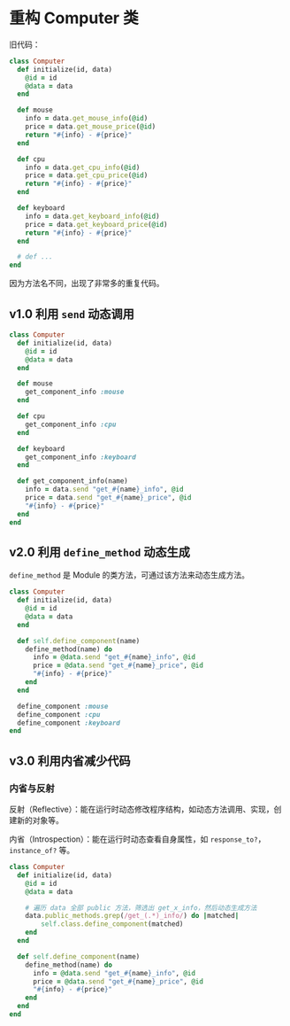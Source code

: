 # 重构 Computer 类

旧代码：

```ruby
class Computer
  def initialize(id, data)
    @id = id
    @data = data
  end

  def mouse
    info = data.get_mouse_info(@id)
    price = data.get_mouse_price(@id)
    return "#{info} - #{price}"
  end

  def cpu
    info = data.get_cpu_info(@id)
    price = data.get_cpu_price(@id)
    return "#{info} - #{price}"
  end

  def keyboard
    info = data.get_keyboard_info(@id)
    price = data.get_keyboard_price(@id)
    return "#{info} - #{price}"
  end

  # def ...
end
```

因为方法名不同，出现了非常多的重复代码。


## v1.0 利用 `send` 动态调用

```ruby
class Computer
  def initialize(id, data)
    @id = id
    @data = data
  end

  def mouse
    get_component_info :mouse
  end

  def cpu
    get_component_info :cpu
  end

  def keyboard
    get_component_info :keyboard
  end

  def get_component_info(name)
    info = data.send "get_#{name}_info", @id
    price = data.send "get_#{name}_price", @id
    "#{info} - #{price}"
  end
end
```


## v2.0 利用 `define_method` 动态生成

`define_method` 是 Module 的类方法，可通过该方法来动态生成方法。

```ruby
class Computer
  def initialize(id, data)
    @id = id
    @data = data
  end

  def self.define_component(name)
    define_method(name) do
      info = @data.send "get_#{name}_info", @id
      price = @data.send "get_#{name}_price", @id
      "#{info} - #{price}"
    end
  end

  define_component :mouse
  define_component :cpu
  define_component :keyboard
end
```

## v3.0 利用内省减少代码

### 内省与反射

反射（Reflective）：能在运行时动态修改程序结构，如动态方法调用、实现，创建新的对象等。

内省（Introspection）：能在运行时动态查看自身属性，如 `response_to?`，`instance_of?` 等。

```ruby
class Computer
  def initialize(id, data)
    @id = id
    @data = data

    # 遍历 data 全部 public 方法，筛选出 get_x_info，然后动态生成方法
    data.public_methods.grep(/get_(.*)_info/) do |matched|
    	self.class.define_component(matched)
    end
  end

  def self.define_component(name)
    define_method(name) do
      info = @data.send "get_#{name}_info", @id
      price = @data.send "get_#{name}_price", @id
      "#{info} - #{price}"
    end
  end
end
```
